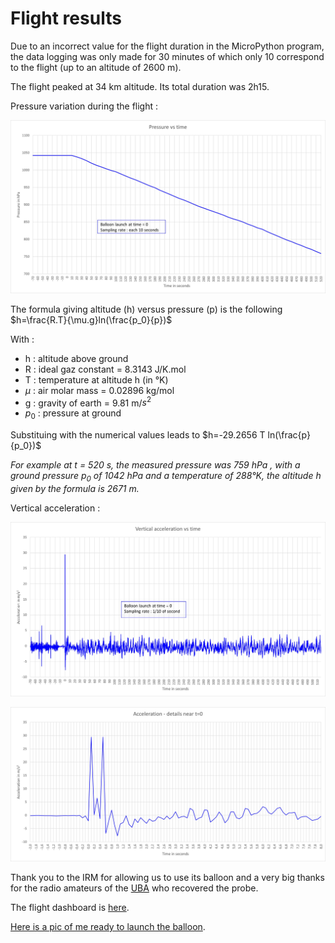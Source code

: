 # Flight results

Due to an incorrect value for the flight duration in the MicroPython program, the data logging was only made for 30 minutes of which only 10 correspond to the flight (up to an altitude of 2600 m).

The flight peaked at 34 km altitude. Its total duration was 2h15.


Pressure variation during the flight :

![](pressure.jpg)

The formula giving altitude (h) versus pressure (p) is  the following $h=\frac{R.T}{\mu.g}ln(\frac{p_0}{p})$

With : 

- h : altitude above ground
- R : ideal gaz constant = 8.3143 J/K.mol
- T : temperature at altitude h (in °K)
- $\mu$ : air molar mass = 0.02896 kg/mol
- g : gravity of earth = 9.81 m/$s^2$
- $p_0$ : pressure at ground

Substituing with the numerical values leads to $h=-29.2656 T ln(\frac{p}{p_0})$

*For example at t = 520 s, the measured pressure was 759 hPa , with a ground pressure $p_0$ of 1042 hPa and a temperature of 288°K, the altitude h given by the formula is 2671 m.*

Vertical acceleration :

![](acc.jpg)

![](acc_det.jpg)

Thank you to the IRM for allowing us to use its balloon and a very big thanks for the radio amateurs of the [UBA](https://www.uba.be/fr/radioamateurisme) who recovered the probe.

The flight dashboard is [here](https://grafana.v2.sondehub.org/d/HJgOZLq7k/basic?var-Payload=ON4IR-1&from=1664025700000&to=1664035752000&orgId=1).

[Here is a pic of me ready to launch the balloon](IRM2209_03.jpg).

